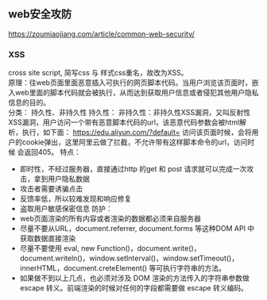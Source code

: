 ## web安全攻防
https://zoumiaojiang.com/article/common-web-security/

### XSS 
cross site script, 简写css 与 样式css重名，故改为XSS。  
原理：往web页面里面恶意插入可执行的网页脚本代码。当用户浏览该页面时，嵌入web里面的脚本代码就会被执行，从而达到获取用户信息或者侵犯其他用户隐私信息的目的。    
分类： 持久性、非持久性
持久性：
非持久性：非持久性XSS漏洞，又叫反射性XSS漏洞，用户访问一个带有恶意脚本代码的url，该恶意代码参数会被html解析，执行，如下面：
https://edu.aliyun.com/?default=<script>alert(document.cookie)</script>  访问该页面时候，会将用户的cookie弹出，这里阿里云做了拦截，不允许带有这样脚本命令的url，访问时候 会返回405。
特点：
- 即时性，不经过服务器，直接通过http 的get 和 post 请求就可以完成一次攻击，拿到用户隐私数据
- 攻击者需要诱骗点击
- 反馈率低，所以较难发现和响应修复
- 盗取用户敏感保密信息
防护：
- web页面渲染的所有内容或者渲染的数据都必须来自服务器
- 尽量不要从URL，document.referrer, document.forms 等这种DOM API 中获取数据直接渲染
- 尽量不要使用 eval, new Function()，document.write()，document.writeln()，window.setInterval()，window.setTimeout()，innerHTML，document.creteElement() 等可执行字符串的方法。
- 如果做不到以上几点，也必须对涉及 DOM 渲染的方法传入的字符串参数做 escape 转义。前端渲染的时候对任何的字段都需要做 escape 转义编码。